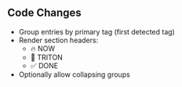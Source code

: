 ## Code Changes

- Group entries by primary tag (first detected tag)
- Render section headers:
  - 🔥 NOW
  - 🧠 TRITON
  - ✅ DONE
- Optionally allow collapsing groups
